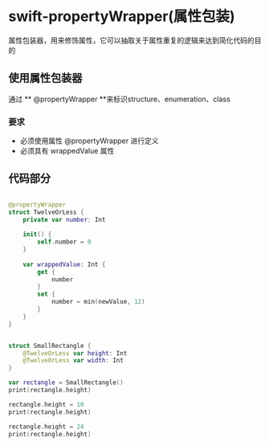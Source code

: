 # swift-propertyWrapper(属性包装)

属性包装器，用来修饰属性，它可以抽取关于属性重复的逻辑来达到简化代码的目的

## 使用属性包装器

通过 ** @propertyWrapper **来标识structure、enumeration、class

### 要求

+ 必须使用属性 @propertyWrapper 进行定义
+ 必须具有 wrappedValue 属性

## 代码部分

``` swift

@propertyWrapper
struct TwelveOrLess {
	private var number: Int
	
	init() {
		self.number = 0
	}
	
	var wrappedValue: Int {
		get {
			number
		}
		set {
			number = min(newValue, 12)
		}
	}
}

```

``` swift

struct SmallRectangle {
	@TwelveOrLess var height: Int
	@TwelveOrLess var width: Int
}

var rectangle = SmallRectangle()
print(rectangle.height)

rectangle.height = 10
print(rectangle.height)

rectangle.height = 24
print(rectangle.height)

```